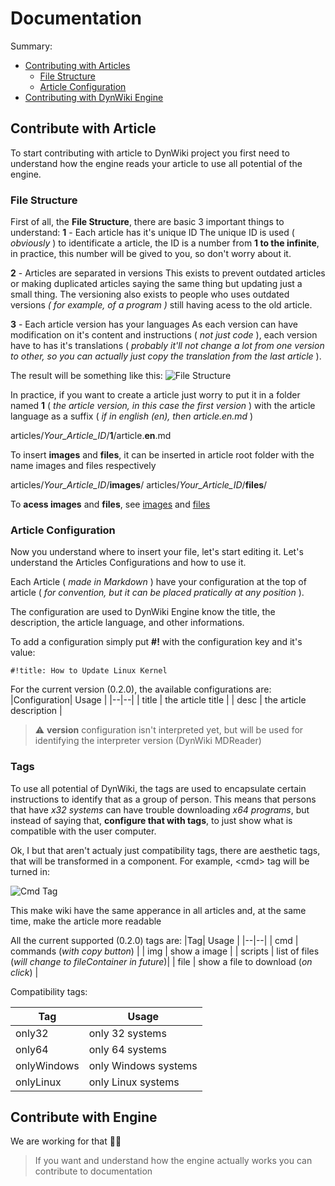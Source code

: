 # Documentation

Summary:
- [Contributing with Articles](#contribule_articles)
	- [File Structure](#file_structure)
	- [Article Configuration](#article_configuration)
- [Contributing with DynWiki Engine](#contribule_engine)

## Contribute with Article <a id='contribule_articles'/>

To start contributing with article to DynWiki project you first need to understand how the engine reads your article to use all potential of the engine.

### File Structure<a id='file_structure'/>
First of all, the **File Structure**, there are basic 3 important things to understand:
**1** - Each article has it's unique ID
The unique ID is used ( *obviously* ) to identificate a article, the ID is a number from **1 to the infinite**, in practice, this number will be gived to you, so don't worry about it.

**2** - Articles are separated in versions 
This exists to prevent outdated articles or making duplicated articles saying the same thing but updating just a small thing. The versioning also exists to people who uses outdated versions *( for example, of a program )* still having acess to the old article.

**3** - Each article version has your languages
As each version can have modification on it's content and instructions ( *not just code* ), each version have to has it's translations ( *probably it'll not change a lot from one version to other, so you can actually just copy the translation from the last article* ).

The result will be something like this:
![File Structure](https://github.com/vinicius-portela/dyn-wiki/blob/master/docs/images/file_structure.png)

In practice, if you want to create a article just worry to put it in a folder named **1** ( *the article version, in this case the first version* ) with the article language as a suffix ( *if in english (en), then article.en.md* )

articles/*Your_Article_ID*/**1**/article.**en**.md

To insert **images** and **files**, it can be inserted in article root folder with the name images and files respectively

articles/*Your_Article_ID*/**images**/
articles/*Your_Article_ID*/**files**/

To **acess images** and **files**, see [images](#) and [files](#)

### Article Configuration<a id='article_configuration'/>

Now you understand where to insert your file, let's start editing it. Let's understand the Articles Configurations and how to use it.

Each Article ( *made in Markdown* ) have your configuration at the top of article ( *for convention, but it can be placed pratically at any position* ).

The configuration are used to DynWiki Engine know the title, the description, the article language, and other informations.

To add a configuration simply put **#!** with the configuration key and it's value:

```md
#!title: How to Update Linux Kernel
```
For the current version (0.2.0), the available configurations are:
|Configuration| Usage |
|--|--|
| title | the article title |
| desc | the article description |

> ⚠️ **version** configuration isn't interpreted yet, but will be used for identifying the interpreter version (DynWiki MDReader)

### Tags

To use all potential of DynWiki, the tags are used to encapsulate certain instructions to identify that as a group of person. This means that persons that have *x32 systems* can have trouble downloading *x64 programs*, but instead of saying that, **configure that with tags**, to just show what is compatible with the user computer.

Ok, I but that aren't actualy just compatibility tags, there are aesthetic tags, that will be transformed in a component. For example, \<cmd> tag will be turned in:

![Cmd Tag](https://github.com/vinicius-portela/dyn-wiki/blob/master/docs/images/cmd_tag.png)

This make wiki have the same apperance in all articles and, at the same time, make the article more readable

All the current supported (0.2.0) tags are:
|Tag| Usage |
|--|--|
| cmd | commands (*with copy button*) |
| img | show a image |
| scripts | list of files (*will change to fileContainer in future*)|
| file | show a file to download (*on click*)  |

Compatibility tags:

|Tag| Usage |
|--|--|
| only32 | only 32 systems |
| only64 | only 64 systems |
| onlyWindows | only Windows systems |
| onlyLinux | only Linux systems |

## Contribute with Engine <a id='contribule_engine'/>
We are working for that 👨‍💻
> If you want and understand how the engine actually works you can contribute to documentation